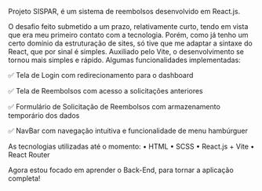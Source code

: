 Projeto SISPAR, é um sistema de reembolsos desenvolvido em React.js. 

O desafio feito submetido a um prazo, relativamente curto, tendo em vista que era meu primeiro contato com a tecnologia. Porém, como já tenho um certo domínio da estruturação de sites, só tive que me adaptar a sintaxe do React, que por sinal é simples. Auxiliado pelo Vite, o desenvolvimento se tornou mais simples e rápido.
Algumas funcionalidades implementadas:

✅ Tela de Login com redirecionamento para o dashboard

✅ Tela de Reembolsos com acesso a solicitações anteriores

✅ Formulário de Solicitação de Reembolsos com armazenamento temporário dos dados

✅ NavBar com navegação intuitiva e funcionalidade de menu hambúrguer

As tecnologias utilizadas até o momento:
•	HTML
•	SCSS
•	React.js + Vite
•	React Router

Agora estou focado em aprender o Back-End, para tornar a aplicação completa!
